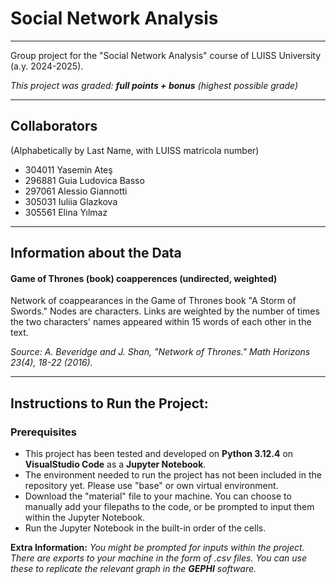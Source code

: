 # Social Network Analysis

---
Group project for the "Social Network Analysis" course of LUISS University (a.y. 2024-2025).

*This project was graded: **full points + bonus** (highest possible grade)*

---
## Collaborators 
(Alphabetically by Last Name, with LUISS matricola number)

- 304011 Yasemin Ateş
- 296881 Guia Ludovica Basso 
- 297061 Alessio Giannotti
- 305031 Iuliia Glazkova 
- 305561 Elina Yılmaz

---
## Information about the Data

#### Game of Thrones (book) coapperences (undirected, weighted)
Network of coappearances in the Game of Thrones book "A Storm of Swords." Nodes are characters. Links are weighted by the number of times the two characters' names appeared within 15 words of each other in the text.

*Source: A. Beveridge and J. Shan, "Network of Thrones." Math Horizons 23(4), 18-22 (2016).*

---
## Instructions to Run the Project:

### Prerequisites
- This project has been tested and developed on **Python 3.12.4** on **VisualStudio Code** as a **Jupyter Notebook**.
- The environment needed to run the project has not been included in the repository yet. Please use "base" or own virtual environment.
- Download the "material" file to your machine. You can choose to manually add your filepaths to the code, or be prompted to input them within the Jupyter Notebook.
- Run the Jupyter Notebook in the built-in order of the cells.

**Extra Information:** *You might be prompted for inputs within the project. There are exports to your machine in the form of .csv files. You can use these to replicate the relevant graph in the **GEPHI** software.*
